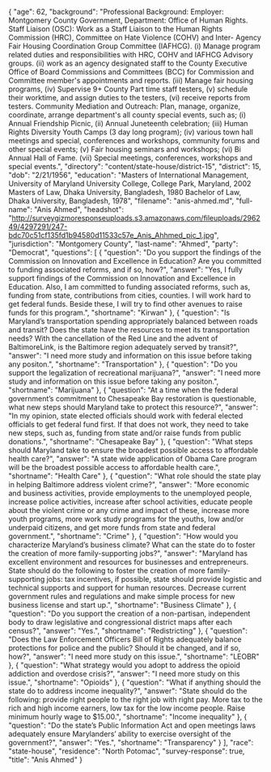 {
  "age": 62,
  "background": "Professional Background: Employer: Montgomery County Government, Department: Office of Human Rights. Staff Liaison (OSC): Work as a Staff Liaison to the Human Rights Commission (HRC), Committee on Hate Violence (COHV) and Inter- Agency Fair Housing Coordination Group Committee (IAFHCG). (i) Manage program related duties and responsibilities with HRC, COHV and IAFHCG Advisory groups. (ii) work as an agency designated staff to the County Executive Office of Board Commissions and Committees (BCC) for Commission and Committee member's appointments and reports. (iii) Manage fair housing programs, (iv) Supervise 9+ County Part time staff testers, (v) schedule their worktime, and assign duties to the testers, (vi) receive reports from testers.  Community Mediation and Outreach: Plan, manage, organize, coordinate, arrange department's all county special events, such as; (i) Annual Friendship Picnic, (ii) Annual Juneteenth celebration; (iii) Human Rights Diversity Youth Camps  (3 day long program); (iv) various town hall meetings and special, conferences and workshops, community forums and other special events; (v) Fair housing seminars and workshops; (vi) Bi Annual Hall of Fame. (vii) Special meetings, conferences, workshops and special events.",
  "directory": "content/state-house/district-15",
  "district": 15,
  "dob": "2/21/1956",
  "education": "Masters of International Management, University of Maryland University College, College Park, Maryland, 2002 Masters of Law, Dhaka University, Bangladesh, 1980 Bachelor of Law, Dhaka University, Bangladesh, 1978",
  "filename": "anis-ahmed.md",
  "full-name": "Anis Ahmed",
  "headshot": "http://surveygizmoresponseuploads.s3.amazonaws.com/fileuploads/296249/4297291/247-bdc70c51cf135fd1b94580d11533c57e_Anis_Ahhmed_pic_1.jpg",
  "jurisdiction": "Montgomery County",
  "last-name": "Ahmed",
  "party": "Democrat",
  "questions": [
    {
      "question": "Do you support the findings of the Commission on Innovation and Excellence in Education? Are you committed to funding associated reforms, and if so, how?",
      "answer": "Yes, I fully support findings of the Commission on Innovation and Excellence in Education. Also, I am committed to funding associated reforms, such as, funding from state, contributions from cities, counties. I  will work hard to get federal funds. Beside these, I will try to find other avenues to raise funds for this program.",
      "shortname": "Kirwan"
    },
    {
      "question": "Is Maryland’s transportation spending appropriately balanced between roads and transit? Does the state have the resources to meet its transportation needs? With the cancellation of the Red Line and the advent of BaltimoreLink, is the Baltimore region adequately served by transit?",
      "answer": "I need more study and information on this issue before taking any positon.",
      "shortname": "Transportation"
    },
    {
      "question": "Do you support the legalization of recreational marijuana?",
      "answer": "I need more study and information on this issue before taking any positon.",
      "shortname": "Marijuana"
    },
    {
      "question": "At a time when the federal government’s commitment to Chesapeake Bay restoration is questionable, what new steps should Maryland take to protect this resource?",
      "answer": "In my opinion, state elected officials should work with federal elected officials to get federal fund first. If that does not work, they need to take new steps, such as, funding from state and/or raise funds from public donations.",
      "shortname": "Chesapeake Bay"
    },
    {
      "question": "What steps should Maryland take to ensure the broadest possible access to affordable health care?",
      "answer": "A state wide application of Obama Care program will be the broadest possible access to affordable health care.",
      "shortname": "Health Care"
    },
    {
      "question": "What role should the state play in helping Baltimore address violent crime?",
      "answer": "More economic and business activities, provide employments to the unemployed people, increase police activities, increase after school activities, educate people about the violent crime or any crime and impact of these, increase more youth programs, more work study programs for the youths, low and/or underpaid citizens, and get more funds from state and federal government.",
      "shortname": "Crime"
    },
    {
      "question": "How would you characterize Maryland’s business climate? What can the state do to foster the creation of more family-supporting jobs?",
      "answer": "Maryland has excellent environment and resources for businesses and entrepreneurs.  State should do the following to foster the creation of more family-supporting jobs: tax incentives, if possible, state should provide logistic and technical supports and support for human resources. Decrease current government rules and regulations and make simple process for new business license and start up.",
      "shortname": "Business Climate"
    },
    {
      "question": "Do you support the creation of a non-partisan, independent body to draw legislative and congressional district maps after each census?",
      "answer": "Yes.",
      "shortname": "Redistricting"
    },
    {
      "question": "Does the Law Enforcement Officers Bill of Rights adequately balance protections for police and the public? Should it be changed, and if so, how?",
      "answer": "I need more study on this issue.",
      "shortname": "LEOBR"
    },
    {
      "question": "What strategy would you adopt to address the opioid addiction and overdose crisis?",
      "answer": "I need more study on this issue.",
      "shortname": "Opioids"
    },
    {
      "question": "What if anything should the state do to address income inequality?",
      "answer": "State should do the following: provide right people to the right job with right pay. More tax to the rich and high income earners, low tax for the low income people. Raise minimum hourly wage to $15.00.",
      "shortname": "Income inequality"
    },
    {
      "question": "Do the state’s Public Information Act and open meetings laws adequately ensure Marylanders’ ability to exercise oversight of the government?",
      "answer": "Yes.",
      "shortname": "Transparency"
    }
  ],
  "race": "state-house",
  "residence": "North Potomac",
  "survey-response": true,
  "title": "Anis Ahmed"
}
